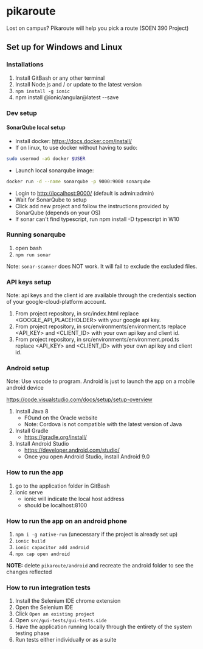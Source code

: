 # pikaroute

Lost on campus? Pikaroute will help you pick a route (SOEN 390 Project)

## Set up for Windows and Linux

### Installations

1. Install GitBash or any other terminal
2. Install Node.js and / or update to the latest version
3. `npm install -g ionic`
4. npm install @ionic/angular@latest --save

### Dev setup

#### SonarQube local setup

- Install docker: <https://docs.docker.com/install/>
- If on linux, to use docker without having to sudo:

```bash
sudo usermod -aG docker $USER
```

- Launch local sonarqube image:

```bash
docker run -d --name sonarqube -p 9000:9000 sonarqube
```

- Login to <http://localhost:9000/> (default is admin:admin)
- Wait for SonarQube to setup
- Click add new project and follow the instructions provided by SonarQube (depends on your OS)
- If sonar can't find typescript, run npm install -D typescript in W10

### Running sonarqube

1. open bash
2. `npm run sonar`

Note: `sonar-scanner` does NOT work. It will fail to exclude the excluded files.

### API keys setup

Note: api keys and the client id are available through the credentials section of your google-cloud-platform account.

1. From project repository, in src/index.html replace <GOOGLE_API_PLACEHOLDER> with your google api key.
2. From project repository, in src/environments/environment.ts replace <API_KEY> and <CLIENT_ID> with your own api key and client id.
3. From project repository, in src/environments/environment.prod.ts replace <API_KEY> and <CLIENT_ID> with your own api key and client id.

### Android setup

Note: Use vscode to program. Android is just to launch the app on a mobile android device

<https://code.visualstudio.com/docs/setup/setup-overview>

1. Install Java 8
    - FOund on the Oracle website
    - Note: Cordova is not compatible with the latest version of Java
2. Install Gradle
    - <https://gradle.org/install/>
3. Install Android Studio
    - <https://developer.android.com/studio/>
    - Once you open Android Studio, install Android 9.0

### How to run the app

1. go to the application folder in GitBash
2. ionic serve
   - ionic will indicate the local host address
   - should be localhost:8100

### How to run the app on an android phone

1. `npm i -g native-run` (unecessary if the project is already set up)
2. `ionic build`
3. `ionic capacitor add android`
4. `npx cap open android`

**NOTE:** delete `pikaroute/android` and recreate the android folder to see the changes reflected

### How to run integration tests

1. Install the Selenium IDE chrome extension 
2. Open the Selenium IDE
3. Click `Open an existing project`
4. Open `src/gui-tests/gui-tests.side`
5. Have the application running locally through the entirety of the system testing phase
6. Run tests either individually or as a suite